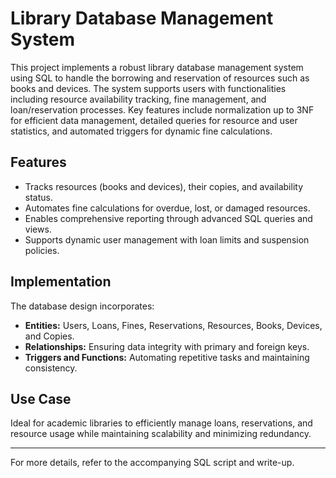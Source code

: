 # Library Database Management System

This project implements a robust library database management system using SQL to handle the borrowing and reservation of resources such as books and devices. The system supports users with functionalities including resource availability tracking, fine management, and loan/reservation processes. Key features include normalization up to 3NF for efficient data management, detailed queries for resource and user statistics, and automated triggers for dynamic fine calculations.

## Features
- Tracks resources (books and devices), their copies, and availability status.
- Automates fine calculations for overdue, lost, or damaged resources.
- Enables comprehensive reporting through advanced SQL queries and views.
- Supports dynamic user management with loan limits and suspension policies.

## Implementation
The database design incorporates:
- **Entities:** Users, Loans, Fines, Reservations, Resources, Books, Devices, and Copies.
- **Relationships:** Ensuring data integrity with primary and foreign keys.
- **Triggers and Functions:** Automating repetitive tasks and maintaining consistency.

## Use Case
Ideal for academic libraries to efficiently manage loans, reservations, and resource usage while maintaining scalability and minimizing redundancy.

---

For more details, refer to the accompanying SQL script and write-up.
